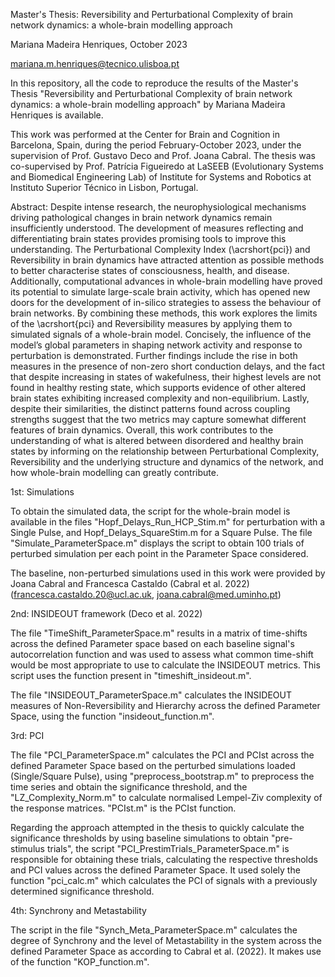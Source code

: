 Master's Thesis: Reversibility and Perturbational Complexity of brain network dynamics: a whole-brain modelling approach

Mariana Madeira Henriques, October 2023

mariana.m.henriques@tecnico.ulisboa.pt

In this repository, all the code to reproduce the results of the Master's Thesis "Reversibility and Perturbational Complexity of brain network dynamics: a whole-brain modelling approach" by Mariana Madeira Henriques is available.

This work was performed at the Center for Brain and Cognition in Barcelona, Spain, during the period February-October 2023, under the supervision of Prof. Gustavo Deco and Prof. Joana Cabral. 
The thesis was co-supervised by Prof. Patrícia Figueiredo at LaSEEB (Evolutionary Systems and Biomedical Engineering Lab) of Institute for Systems and Robotics at Instituto Superior Técnico in Lisbon, Portugal.

Abstract:
Despite intense research, the neurophysiological mechanisms driving pathological changes in brain network dynamics remain insufficiently understood. The development of measures reflecting and differentiating brain states provides promising tools to improve this understanding. The Perturbational Complexity Index (\acrshort{pci}) and Reversibility in brain dynamics have attracted attention as possible methods to better characterise states of consciousness, health, and disease. Additionally, computational advances in whole-brain modelling have proved its potential to simulate large-scale brain activity, which has opened new doors for the development of in-silico strategies to assess the behaviour of brain networks. By combining these methods, this work explores the limits of the \acrshort{pci} and Reversibility measures by applying them to simulated signals of a whole-brain model. Concisely, the influence of the model’s global parameters in shaping network activity and response to perturbation is demonstrated. Further findings include the rise in both measures in the presence of non-zero short conduction delays, and the fact that despite increasing in states of wakefulness, their highest levels are not found in healthy resting state, which supports evidence of other altered brain states exhibiting increased complexity and non-equilibrium. Lastly, despite their similarities, the distinct patterns found across coupling strengths suggest that the two metrics may capture somewhat different features of brain dynamics. Overall, this work contributes to the understanding of what is altered between disordered and healthy brain states by informing on the relationship between Perturbational Complexity, Reversibility and the underlying structure and dynamics of the network, and how whole-brain modelling can greatly contribute.

1st: Simulations

To obtain the simulated data, the script for the whole-brain model is available in the files "Hopf_Delays_Run_HCP_Stim.m" for perturbation with a Single Pulse, and Hopf_Delays_SquareStim.m for a Square Pulse. The file "Simulate_ParameterSpace.m" displays the script to obtain 100 trials of perturbed simulation per each point in the Parameter Space considered.

The baseline, non-perturbed simulations used in this work were provided by Joana Cabral and Francesca Castaldo (Cabral et al. 2022) 
(francesca.castaldo.20@ucl.ac.uk, joana.cabral@med.uminho.pt)

2nd: INSIDEOUT framework (Deco et al. 2022)

The file "TimeShift_ParameterSpace.m" results in a matrix of time-shifts across the defined Parameter space based on each baseline signal's autocorrelation function and was used to assess what common time-shift would be most appropriate to use to calculate the INSIDEOUT metrics. This script uses the function present in "timeshift_insideout.m".

The file "INSIDEOUT_ParameterSpace.m" calculates the INSIDEOUT measures of Non-Reversibility and Hierarchy across the defined Parameter Space, using the function "insideout_function.m".

3rd: PCI

The file "PCI_ParameterSpace.m" calculates the PCI and PCIst across the defined Parameter Space based on the perturbed simulations loaded (Single/Square Pulse), using "preprocess_bootstrap.m" to preprocess the time series and obtain the significance threshold, and the "LZ_Complexity_Norm.m" to calculate normalised Lempel-Ziv complexity of the response matrices. "PCIst.m" is the PCIst function.

Regarding the approach attempted in the thesis to quickly calculate the significance thresholds by using baseline simulations to obtain "pre-stimulus trials", the script "PCI_PrestimTrials_ParameterSpace.m" is responsible for obtaining these trials, calculating the respective thresholds and PCI values across the defined Parameter Space. It used solely the function "pci_calc.m" which calculates the PCI of signals with a previously determined significance threshold.

4th: Synchrony and Metastability

The script in the file "Synch_Meta_ParameterSpace.m" calculates the degree of Synchrony and the level of Metastability in the system across the defined Parameter Space as according to Cabral et al. (2022). It makes use of the function "KOP_function.m".
